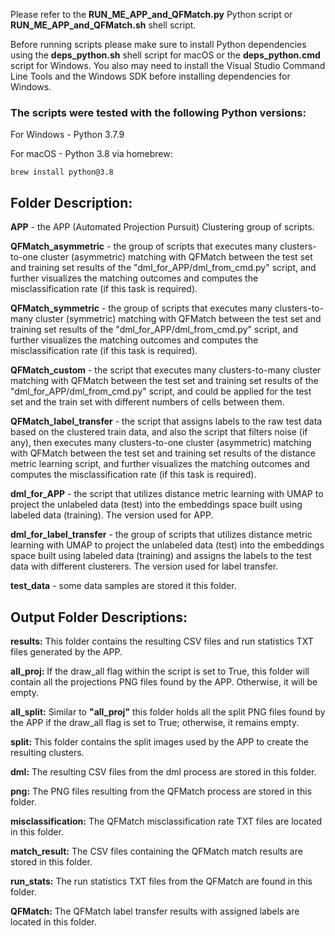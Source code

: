 Please refer to the **RUN_ME_APP_and_QFMatch.py** Python script or **RUN_ME_APP_and_QFMatch.sh** shell script.

Before running scripts please make sure to install Python dependencies using the **deps_python.sh** shell script for macOS or the **deps_python.cmd** script for Windows. You also may need to install the Visual Studio Command Line Tools and the Windows SDK before installing dependencies for Windows.

### The scripts were tested with the following Python versions:

For Windows - Python 3.7.9

For macOS - Python 3.8 via homebrew:

````brew install python@3.8````

## Folder Description:

**APP** - the APP (Automated Projection Pursuit) Clustering group of scripts.

**QFMatch_asymmetric** - the group of scripts that executes many clusters-to-one cluster (asymmetric) matching with QFMatch between the test set and training set results of the "dml_for_APP/dml_from_cmd.py" script, and further  visualizes the matching outcomes and computes the misclassification
rate (if this task is required).

**QFMatch_symmetric** - the group of scripts that executes many clusters-to-many cluster (symmetric) matching with QFMatch between the test set and training set results of the "dml_for_APP/dml_from_cmd.py" script, and further  visualizes the matching outcomes and computes the misclassification
rate (if this task is required).

**QFMatch_custom** - the script that executes many clusters-to-many cluster matching with QFMatch between
the test set and training set results of the "dml_for_APP/dml_from_cmd.py" script, and could be applied for the test set and the train set with different numbers of cells between them.

**QFMatch_label_transfer** - the script that assigns labels to the raw test data based on the clustered train data, and also the script that filters noise (if any), then executes many clusters-to-one cluster (asymmetric) matching with QFMatch between the test set and training set results of the distance metric learning script, and further  visualizes the matching outcomes and computes the misclassification
rate (if this task is required).

**dml_for_APP** - the script that utilizes distance metric learning with UMAP to project
the unlabeled data (test) into the embeddings space
built using labeled data (training). The version used for APP.

**dml_for_label_transfer** - the group of scripts that utilizes distance metric learning with UMAP to project
the unlabeled data (test) into the embeddings space
built using labeled data (training) and assigns the labels to the test data with different clusterers. The version used for label transfer.

**test_data** - some data samples are stored it this folder.

## Output Folder Descriptions:

**results:** This folder contains the resulting CSV files and run statistics TXT files generated by the APP.

**all_proj:** If the draw_all flag within the script is set to True, this folder will contain all the projections PNG files found by the APP. Otherwise, it will be empty.

**all_split:** Similar to **"all_proj"** this folder holds all the split PNG files found by the APP if the draw_all flag is set to True; otherwise, it remains empty.

**split:** This folder contains the split images used by the APP to create the resulting clusters.

**dml:** The resulting CSV files from the dml process are stored in this folder.

**png:** The PNG files resulting from the QFMatch process are stored in this folder.

**misclassification:** The QFMatch misclassification rate TXT files are located in this folder.

**match_result:** The CSV files containing the QFMatch match results are stored in this folder.

**run_stats:** The run statistics TXT files from the QFMatch are found in this folder.

**QFMatch:** The QFMatch label transfer results with assigned labels are located in this folder.
